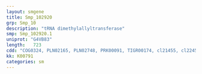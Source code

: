 ```yaml
---
layout: smgene
title: Smp_102920
grp: Smp_10
description: "tRNA dimethylallyltransferase"
smp: Smp_102920.1
uniprot: "G4VB83"
length:   723
cdd: "COG0324, PLN02165, PLN02748, PRK00091, TIGR00174, cl21455, cl22457, pfam01715, smart00451"
kk: K00791
categories: sm
---
```

